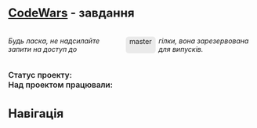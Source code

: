 <div style="display: flex; justify-content: space-between;  align-items: center;" >
<span style="font-weight: bold;  font-size: 24px;">
<a href="">CodeWars</a>
 - завдання
</span>
<span><img src="https://img.shields.io/badge/вирішено-00-333?style=for-the-badge&labelColor=e7901f" alt="">
</span>
</div>
<br></br>

<div style="display: flex; justify-content: center; font-style: italic;">
Будь ласка, не надсилайте запити на доступ до
<span style="font-style: normal; padding: 1px 8px; margin: 0px 6px; background-color: #e7e7e7e0; border-radius: 6px;">master</span>
 гілки, вона зарезервована для випусків.
</div>
<br></br>

<div style="display: flex; justify-content: space-between;  align-items: center;" >
<span style="font-weight: 600;  font-size: 16px;">
Статус проекту:
</span>
<span><img src="https://img.shields.io/badge/останнє_оновлення-24.06.22-333?style=for-the-badge&labelColor=1fe783" alt="">
</span>
</div>

<div style="display: flex; justify-content: space-between;  align-items: center;" >
<span style="font-weight: 600;  font-size: 16px;">
Над проектом працювали:
</span>
<span>
<a href="https://github.com/Lointainy">
<img src="https://img.shields.io/badge/-lointainy-333?style=for-the-badge&logo=github&&logoColor=FFF" alt="">
</a>
</span>
</div>
<br></br>
<div style="display: flex; flex-wrap: wrap;" >
<span style="
width: 100%; font-weight: bold;  font-size: 24px;">
Навігація
</span>

<span style="margin-right: 15px;">
<a href="/8kyu/">
<img src="https://img.shields.io/badge/8_kyu-00-333?style=for-the-badge&labelColor=e6e6e6&logoColor=FFF" alt="">
</a>
</span>

<span style="margin-right: 15px;">
<a href="/7kyu/">
<img src="https://img.shields.io/badge/7_kyu-00-333?style=for-the-badge&labelColor=e6e6e6&logoColor=FFF" alt="">
</a>
</span>

<span style="margin-right: 15px;">
<a href="/6kyu/">
<img src="https://img.shields.io/badge/6_kyu-00-333?style=for-the-badge&labelColor=ecb613" alt="">
</a>
</span>

<span style="margin-right: 15px;">
<a href="/5kyu/">
<img src="https://img.shields.io/badge/5_kyu-00-333?style=for-the-badge&labelColor=ecb613" alt="">
</a>
</span>

<span style="margin-right: 15px;">
<a href="/4kyu/">
<img src="https://img.shields.io/badge/4_kyu-00-333?style=for-the-badge&labelColor=1f87e7" alt="">
</a>
</span>

<span style="margin-right: 15px;">
<a href="/3kyu/">
<img src="https://img.shields.io/badge/3_kyu-00-333?style=for-the-badge&labelColor=1f87e7" alt="">
</a>
</span>

<span style="margin-right: 15px;">
<a href="/2kyu/">
<img src="https://img.shields.io/badge/2_kyu-00-333?style=for-the-badge&labelColor=866cc7" alt="">
</a>
</span>

<span style="margin-right: 15px;">
<a href="/1kyu/">
<img src="https://img.shields.io/badge/1_kyu-00-333?style=for-the-badge&labelColor=866cc7" alt="">
</a>
</span>

</div>

